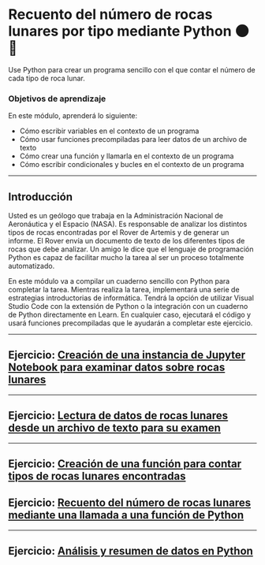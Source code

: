 # Recuento del número de rocas lunares por tipo mediante Python 🌑🔢

Use Python para crear un programa sencillo con el que contar el número de cada tipo de roca lunar.

### Objetivos de aprendizaje

En este módulo, aprenderá lo siguiente:

* Cómo escribir variables en el contexto de un programa
* Cómo usar funciones precompiladas para leer datos de un archivo de texto
* Cómo crear una función y llamarla en el contexto de un programa
* Cómo escribir condicionales y bucles en el contexto de un programa

<hr/>

## Introducción

Usted es un geólogo que trabaja en la Administración Nacional de Aeronáutica y el Espacio (NASA). Es responsable de analizar los distintos tipos de rocas encontradas por el Rover de Artemis y de generar un informe. El Rover envía un documento de texto de los diferentes tipos de rocas que debe analizar. Un amigo le dice que el lenguaje de programación Python es capaz de facilitar mucho la tarea al ser un proceso totalmente automatizado.

En este módulo va a compilar un cuaderno sencillo con Python para completar la tarea. Mientras realiza la tarea, implementará una serie de estrategias introductorias de informática. Tendrá la opción de utilizar Visual Studio Code con la extensión de Python o la integración con un cuaderno de Python directamente en Learn. En cualquier caso, ejecutará el código y usará funciones precompiladas que le ayudarán a completar este ejercicio.

<hr/>

## Ejercicio: [Creación de una instancia de Jupyter Notebook para examinar datos sobre rocas lunares](/2-set-up-program.ipynb)

<hr/>

## Ejercicio: [Lectura de datos de rocas lunares desde un archivo de texto para su examen](/3-read-text-file.ipynb)

<hr/>

## Ejercicio: [Creación de una función para contar tipos de rocas lunares encontradas](/4-write-function.ipynb)

## Ejercicio: [Recuento del número de rocas lunares mediante una llamada a una función de Python](/5-add-call-to-function.ipynb)

<hr/>

## Ejercicio: [Análisis y resumen de datos en Python](/6-output-and-summarize-data.ipynb)